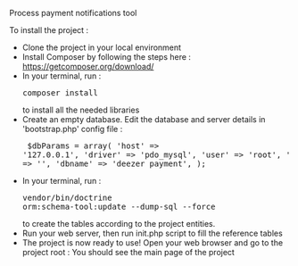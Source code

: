 Process payment notifications tool

To install the project :
- Clone the project in your local environment
- Install Composer by following the steps here : https://getcomposer.org/download/
- In your terminal, run : <pre>composer install</pre> to install all the needed libraries
- Create an empty database. Edit the database and server details in 'bootstrap.php' config file :<pre>
$dbParams = array(
    'host'     => '127.0.0.1',
    'driver'   => 'pdo_mysql',
    'user'     => 'root',
    'password' => '',
    'dbname'   => 'deezer_payment',
);</pre>
- In your terminal, run : <pre>vendor/bin/doctrine orm:schema-tool:update --dump-sql --force</pre>
to create the tables according to the project entities.
- Run your web server, then run init.php script to fill the reference tables
- The project is now ready to use! Open your web browser and go to the project root : You should see the main page of the project
